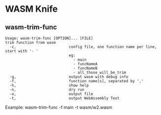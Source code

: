 # WASM Knife

## wasm-trim-func

    Usage: wasm-trim-func [OPTION]... [FILE]
    trim function from wasm
      -c,                        config file, one function name per line, start with '- '
                                 eg:
                                   - main
                                   - funcNameA
                                   - funcNameB
                                   - all_those_will_be_trim
      -g,                        output wasm with debug info
      -f,                        function name[s], separated by ','
      -h,                        show help
      -n,                        dry run
      -o,                        output file
      -t,                        output WebAssembly Text

Example:
    wasm-trim-func -f main -t wasm/w2.wasm


